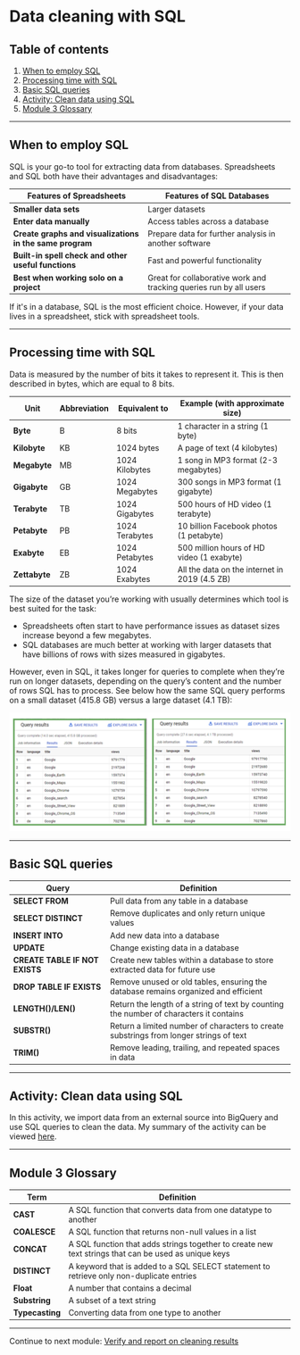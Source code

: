 # Data cleaning with SQL

## Table of contents

1. [When to employ SQL](#when-to-employ-sql)
2. [Processing time with SQL](#processing-time-with-sql)
3. [Basic SQL queries](#basic-sql-queries)
4. [Activity: Clean data using SQL](#activity-clean-data-using-sql)
5. [Module 3 Glossary](#module-3-glossary)

---

## When to employ SQL

SQL is your go-to tool for extracting data from databases. Spreadsheets and SQL both have their advantages and disadvantages:

| Features of Spreadsheets | Features of SQL Databases |
| --- | --- |
| **Smaller data sets** | Larger datasets |
| **Enter data manually** | Access tables across a database |
| **Create graphs and visualizations in the same program** | Prepare data for further analysis in another software |
| **Built-in spell check and other useful functions** | Fast and powerful functionality |
| **Best when working solo on a project** | Great for collaborative work and tracking queries run by all users |

If it's in a database, SQL is the most efficient choice. However, if your data lives in a spreadsheet, stick with spreadsheet tools.

---

## Processing time with SQL

Data is measured by the number of bits it takes to represent it. This is then described in bytes, which are equal to 8 bits.

| Unit | Abbreviation | Equivalent to | Example (with approximate size) |
| --- | --- | --- | --- |
| **Byte** | B | 8 bits | 1 character in a string (1 byte) |
| **Kilobyte** | KB | 1024 bytes | A page of text (4 kilobytes) |
| **Megabyte** | MB | 1024 Kilobytes | 1 song in MP3 format (2-3 megabytes) |
| **Gigabyte** | GB | 1024 Megabytes | 300 songs in MP3 format (1 gigabyte) |
| **Terabyte** | TB | 1024 Gigabytes | 500 hours of HD video (1 terabyte) |
| **Petabyte** | PB | 1024 Terabytes | 10 billion Facebook photos (1 petabyte) |
| **Exabyte** | EB | 1024 Petabytes | 500 million hours of HD video (1 exabyte) |
| **Zettabyte** | ZB | 1024 Exabytes | All the data on the internet in 2019 (4.5 ZB) |

The size of the dataset you’re working with usually determines which tool is best suited for the task:

- Spreadsheets often start to have performance issues as dataset sizes increase beyond a few megabytes.
- SQL databases are much better at working with larger datasets that have billions of rows with sizes measured in gigabytes.

However, even in SQL, it takes longer for queries to complete when they’re run on longer datasets, depending on the query’s content and the number of rows SQL has to process. See below how the same SQL query performs on a small dataset (415.8 GB) versus a large dataset (4.1 TB):

![SQL query speed comparison](/images/sql-query-speed.png 'SQL query speed comparison')

---

## Basic SQL queries

| Query | Definition |
| --- | --- |
| **SELECT FROM** | Pull data from any table in a database |
| **SELECT DISTINCT** | Remove duplicates and only return unique values |
| **INSERT INTO** | Add new data into a database |
| **UPDATE** | Change existing data in a database |
| **CREATE TABLE IF NOT EXISTS** | Create new tables within a database to store extracted data for future use |
| **DROP TABLE IF EXISTS** | Remove unused or old tables, ensuring the database remains organized and efficient |
| **LENGTH()/LEN()** | Return the length of a string of text by counting the number of characters it contains |
| **SUBSTR()** | Return a limited number of characters to create substrings from longer strings of text |
| **TRIM()** | Remove leading, trailing, and repeated spaces in data |

---

## Activity: Clean data using SQL

In this activity, we import data from an external source into BigQuery and use SQL queries to clean the data. My summary of the activity can be viewed [here](/activities/sql/c04m03-clean-data-using-sql/c04m03-clean-data-using-sql.ipynb).

---

## Module 3 Glossary

| Term | Definition |
| --- | --- |
| **CAST** | A SQL function that converts data from one datatype to another |
| **COALESCE** | A SQL function that returns non-null values in a list |
| **CONCAT** | A SQL function that adds strings together to create new text strings that can be used as unique keys |
| **DISTINCT** | A keyword that is added to a SQL SELECT statement to retrieve only non-duplicate entries |
| **Float** | A number that contains a decimal |
| **Substring** | A subset of a text string |
| **Typecasting** | Converting data from one type to another |

---

Continue to next module: [Verify and report on cleaning results](/4-Process-Data-from-Dirty-to-Clean/4-Verify-and-report-cleaning-results.md)
